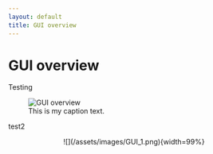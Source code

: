 ```yaml
---
layout: default
title: GUI overview
---
```

# GUI overview
Testing
<figure>
  <img src="{{site.url}}/assets/images/GUI_1.png" alt="GUI overview"/>
  <figcaption>This is my caption text.</figcaption>
</figure>


test2

<center>
![](/assets/images/GUI_1.png){width=99%}
</center>

